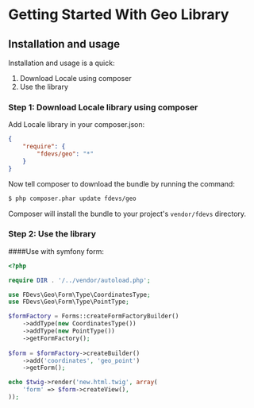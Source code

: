 Getting Started With Geo Library
=================================

## Installation and usage

Installation and usage is a quick:

1. Download Locale using composer
2. Use the library


### Step 1: Download Locale library using composer

Add Locale library in your composer.json:

```json
{
    "require": {
        "fdevs/geo": "*"
    }
}
```

Now tell composer to download the bundle by running the command:

``` bash
$ php composer.phar update fdevs/geo
```

Composer will install the bundle to your project's `vendor/fdevs` directory.


### Step 2: Use the library

####Use with symfony form:

```php
<?php

require DIR . '/../vendor/autoload.php';

use FDevs\Geo\Form\Type\CoordinatesType;
use FDevs\Geo\Form\Type\PointType;

$formFactory = Forms::createFormFactoryBuilder()
    ->addType(new CoordinatesType())
    ->addType(new PointType())
    ->getFormFactory();
    
$form = $formFactory->createBuilder()
    ->add('coordinates', 'geo_point')
    ->getForm();

echo $twig->render('new.html.twig', array(
    'form' => $form->createView(),
));
```
